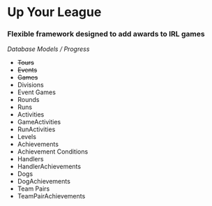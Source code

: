 # Up Your League
### Flexible framework designed to add awards to IRL games

*Database Models / Progress*
* ~~Tours~~
* ~~Events~~
* ~~Games~~
* Divisions
* Event Games
* Rounds
* Runs
* Activities
* GameActivities
* RunActivities
* Levels
* Achievements
* Achievement Conditions
* Handlers
* HandlerAchievements
* Dogs
* DogAchievements
* Team Pairs
* TeamPairAchievements